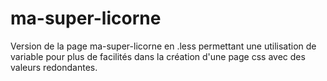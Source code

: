 # ma-super-licorne

Version de la page ma-super-licorne en .less permettant une utilisation de variable pour plus de facilités dans la création d'une page css avec des valeurs redondantes.
